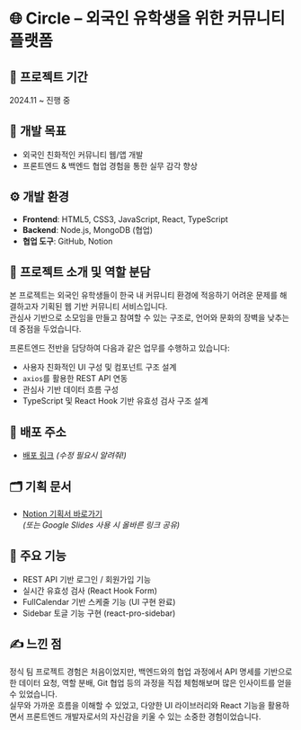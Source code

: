 # 🌐 Circle – 외국인 유학생을 위한 커뮤니티 플랫폼

## 📆 프로젝트 기간
2024.11 ~ 진행 중

## 🎯 개발 목표
- 외국인 친화적인 커뮤니티 웹/앱 개발
- 프론트엔드 & 백엔드 협업 경험을 통한 실무 감각 향상

## ⚙️ 개발 환경
- **Frontend**: HTML5, CSS3, JavaScript, React, TypeScript
- **Backend**: Node.js, MongoDB (협업)
- **협업 도구**: GitHub, Notion

## 👥 프로젝트 소개 및 역할 분담
본 프로젝트는 외국인 유학생들이 한국 내 커뮤니티 환경에 적응하기 어려운 문제를 해결하고자 기획된 웹 기반 커뮤니티 서비스입니다.  
관심사 기반으로 소모임을 만들고 참여할 수 있는 구조로, 언어와 문화의 장벽을 낮추는 데 중점을 두었습니다.

프론트엔드 전반을 담당하여 다음과 같은 업무를 수행하고 있습니다:
- 사용자 친화적인 UI 구성 및 컴포넌트 구조 설계
- `axios`를 활용한 REST API 연동
- 관심사 기반 데이터 흐름 구성
- TypeScript 및 React Hook 기반 유효성 검사 구조 설계

## 🔗 배포 주소
- [배포 링크](https://sohyun32253.github.io/Circle/) *(수정 필요시 알려줘!)*

## 🗂 기획 문서
- [Notion 기획서 바로가기](https://www.notion.so/13de201be1ac802db3dcd9ea3f821192?pvs=4)  
*(또는 Google Slides 사용 시 올바른 링크 공유)*

## 🚀 주요 기능
- REST API 기반 로그인 / 회원가입 기능
- 실시간 유효성 검사 (React Hook Form)
- FullCalendar 기반 스케줄 기능 (UI 구현 완료)
- Sidebar 토글 기능 구현 (react-pro-sidebar)

## ✍️ 느낀 점
정식 팀 프로젝트 경험은 처음이었지만, 백엔드와의 협업 과정에서 API 명세를 기반으로 한 데이터 요청, 역할 분배, Git 협업 등의 과정을 직접 체험해보며 많은 인사이트를 얻을 수 있었습니다.  
실무와 가까운 흐름을 이해할 수 있었고, 다양한 UI 라이브러리와 React 기능을 활용하면서 프론트엔드 개발자로서의 자신감을 키울 수 있는 소중한 경험이었습니다.
